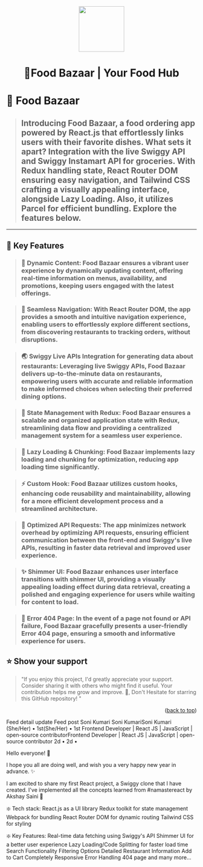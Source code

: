 <div align="center" id="#readme-top">
  <img src="https://foodbazaarr.netlify.app/Logo.6c3b39eb.png" style="width:120px"></img>
  <h1><b>🚀Food Bazaar | Your Food Hub</b></h3>
</div>



<!-- PROJECT DESCRIPTION -->

# 🚀 Food Bazaar <a name="about-project"></a>

> ## Introducing Food Bazaar, a food ordering app powered by React.js that effortlessly links users with their favorite dishes. What sets it apart? Integration with the live Swiggy API and Swiggy Instamart API for groceries. With Redux handling state, React Router DOM ensuring easy navigation, and Tailwind CSS crafting a visually appealing interface, alongside Lazy Loading. Also, it utilizes Parcel for efficient bundling. Explore the features below.



---
<!-- Features -->

## 🎯 Key Features <a name="key-features"></a>

> ### 🎥 Dynamic Content: Food Bazaar ensures a vibrant user experience by dynamically updating content, offering real-time information on menus, availability, and promotions, keeping users engaged with the latest offerings.

> ### 📌 Seamless Navigation: With React Router DOM, the app provides a smooth and intuitive navigation experience, enabling users to effortlessly explore different sections, from discovering restaurants to tracking orders, without disruptions.

> ### 🌏 Swiggy Live APIs Integration for generating data about restaurants: Leveraging live Swiggy APIs, Food Bazaar delivers up-to-the-minute data on restaurants, empowering users with accurate and reliable information to make informed choices when selecting their preferred dining options.

> ### 🔐 State Management with Redux: Food Bazaar ensures a scalable and organized application state with Redux, streamlining data flow and providing a centralized management system for a seamless user experience.

> ### 🚀 Lazy Loading & Chunking: Food Bazaar implements lazy loading and chunking for optimization, reducing app loading time significantly.

> ### ⚡ Custom Hook: Food Bazaar utilizes custom hooks, enhancing code reusability and maintainability, allowing for a more efficient development process and a streamlined architecture.

> ### 🚀 Optimized API Requests: The app minimizes network overhead by optimizing API requests, ensuring efficient communication between the front-end and Swiggy's live APIs, resulting in faster data retrieval and improved user experience.

> ### ✨ Shimmer UI: Food Bazaar enhances user interface transitions with shimmer UI, providing a visually appealing loading effect during data retrieval, creating a polished and engaging experience for users while waiting for content to load.

> ### 🚧 Error 404 Page: In the event of a page not found or API failure, Food Bazaar gracefully presents a user-friendly Error 404 page, ensuring a smooth and informative experience for users.


## ⭐️ Show your support <a name="support"></a>

> "If you enjoy this project, I'd greatly appreciate your support. Consider sharing it with others who might find it useful. Your contribution helps me grow and improve. 🚀, Don't Hesitate for starring this GitHub repository! "

<p align="right">(<a href="#readme-top">back to top</a>)</p>






Feed detail update
Feed post
Soni Kumari
Soni KumariSoni Kumari
(She/Her) • 1st(She/Her) • 1st
Frontend Developer | React JS | JavaScript | open-source contributorFrontend Developer | React JS | JavaScript | open-source contributor
2d • 2d •

Hello everyone! 👋

I hope you all are doing well, and wish you a very happy new year in advance. ✨

I am excited to share my first React project, a Swiggy clone that I have created. I've implemented all the concepts learned from #namastereact by Akshay Saini 🚀

❇️ Tech stack:
React.js as a UI library
Redux toolkit for state management
Webpack for bundling
React Router DOM for dynamic routing
Tailwind CSS for styling

❇️ Key Features:
Real-time data fetching using Swiggy's API
Shimmer UI for a better user experience
Lazy Loading/Code Splitting for faster load time
Search Functionality
Filtering Options
Detailed Restaurant Information
Add to Cart
Completely Responsive
Error Handling
404 page
and many more...
